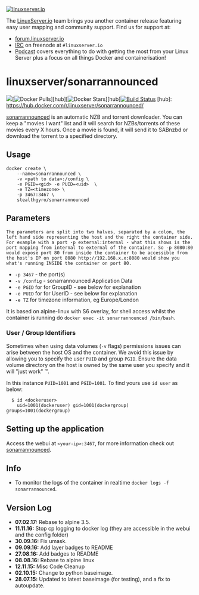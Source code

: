 [linuxserverurl]: https://linuxserver.io
[forumurl]: https://forum.linuxserver.io
[ircurl]: https://www.linuxserver.io/irc/
[podcasturl]: https://www.linuxserver.io/podcast/

[![linuxserver.io](https://raw.githubusercontent.com/linuxserver/docker-templates/master/linuxserver.io/img/linuxserver_medium.png)][linuxserverurl]

The [LinuxServer.io][linuxserverurl] team brings you another container release featuring easy user mapping and community support. Find us for support at:
* [forum.linuxserver.io][forumurl]
* [IRC][ircurl] on freenode at `#linuxserver.io`
* [Podcast][podcasturl] covers everything to do with getting the most from your Linux Server plus a focus on all things Docker and containerisation!

# linuxserver/sonarrannounced


[![](https://images.microbadger.com/badges/image/linuxserver/sonarrannounced.svg)](http://microbadger.com/images/linuxserver/sonarrannounced "Get your own image badge on microbadger.com")[![Docker Pulls](https://img.shields.io/docker/pulls/linuxserver/sonarrannounced.svg)][hub][![Docker Stars](https://img.shields.io/docker/stars/linuxserver/sonarrannounced.svg)][hub][![Build Status](http://jenkins.linuxserver.io:8080/buildStatus/icon?job=Dockers/LinuxServer.io-hub-built/linuxserver-sonarrannounced)](http://jenkins.linuxserver.io:8080/job/Dockers/job/LinuxServer.io-hub-built/job/linuxserver-sonarrannounced/)
[hub]: https://hub.docker.com/r/linuxserver/sonarrannounced/

[sonarrannounced](https://github.com/l3uddz/sonarrAnnounced) is an automatic NZB and torrent downloader. You can keep a "movies I want" list and it will search for NZBs/torrents of these movies every X hours. Once a movie is found, it will send it to SABnzbd or download the torrent to a specified directory.


## Usage

```
docker create \
	--name=sonarrannounced \
	-v <path to data>:/config \
	-e PGID=<gid> -e PUID=<uid>  \
	-e TZ=<timezone> \
	-p 3467:3467 \
	stealthgyro/sonarrannounced
```

## Parameters

`The parameters are split into two halves, separated by a colon, the left hand side representing the host and the right the container side. 
For example with a port -p external:internal - what this shows is the port mapping from internal to external of the container.
So -p 8080:80 would expose port 80 from inside the container to be accessible from the host's IP on port 8080
http://192.168.x.x:8080 would show you what's running INSIDE the container on port 80.`


* `-p 3467` - the port(s)
* `-v /config` - sonarrannounced Application Data
* `-e PGID` for for GroupID - see below for explanation
* `-e PUID` for for UserID - see below for explanation
* `-e TZ` for timezone information, eg Europe/London

It is based on alpine-linux with S6 overlay, for shell access whilst the container is running do `docker exec -it sonarrannounced /bin/bash`.

### User / Group Identifiers

Sometimes when using data volumes (`-v` flags) permissions issues can arise between the host OS and the container. We avoid this issue by allowing you to specify the user `PUID` and group `PGID`. Ensure the data volume directory on the host is owned by the same user you specify and it will "just work" ™.

In this instance `PUID=1001` and `PGID=1001`. To find yours use `id user` as below:

```
  $ id <dockeruser>
    uid=1001(dockeruser) gid=1001(dockergroup) groups=1001(dockergroup)
```

## Setting up the application
Access the webui at `<your-ip>:3467`, for more information check out [sonarrannounced](https://github.com/l3uddz/sonarrAnnounced).

## Info

* To monitor the logs of the container in realtime `docker logs -f sonarrannounced`.

## Version Log

+ **07.02.17:** Rebase to alpine 3.5. 
+ **11.11.16:** Stop cp logging to docker log (they are accessible in the webui and the config folder)
+ **30.09.16:** Fix umask.
+ **09.09.16:** Add layer badges to README
+ **27.08.16:** Add badges to README
+ **08.08.16:** Rebase to alpine linux
+ **12.11.15:** Misc Code Cleanup
+ **02.10.15:** Change to python baseimage. 
+ **28.07.15:** Updated to latest baseimage (for testing), and a fix to autoupdate. 
